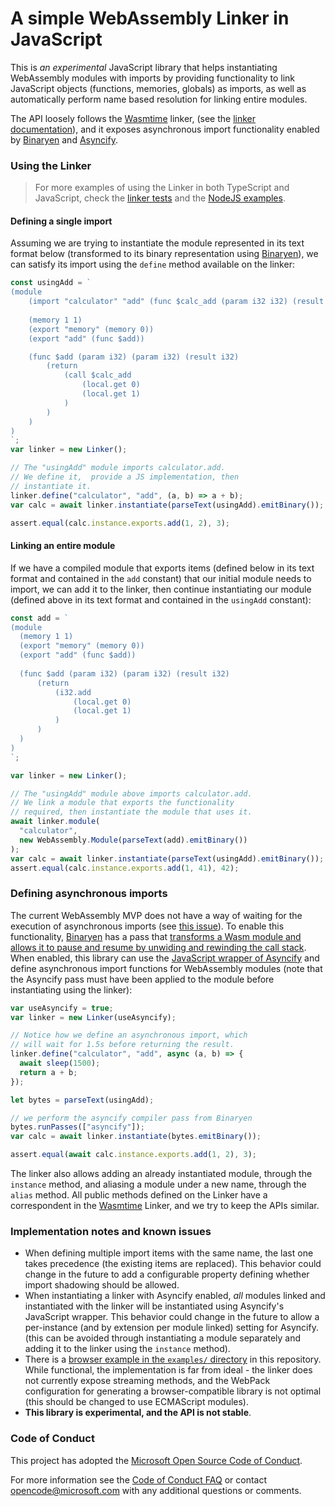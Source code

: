 # A simple WebAssembly Linker in JavaScript

This is _an experimental_ JavaScript library that helps instantiating
WebAssembly modules with imports by providing functionality to link JavaScript
objects (functions, memories, globals) as imports, as well as automatically
perform name based resolution for linking entire modules.

The API loosely follows the [Wasmtime][wasmtime] linker, (see the [linker
documentation][wasmtime-linker]), and it exposes asynchronous import
functionality enabled by [Binaryen][binaryen] and [Asyncify][asyncify].

### Using the Linker

> For more examples of using the Linker in both TypeScript and JavaScript, check
> the [linker tests][linker-tests] and the [NodeJS examples][node-examples].

#### Defining a single import

Assuming we are trying to instantiate the module represented in its text format
below (transformed to its binary representation using [Binaryen][binaryen]), we
can satisfy its import using the `define` method available on the linker:

```js
const usingAdd = `
(module
    (import "calculator" "add" (func $calc_add (param i32 i32) (result i32)))
  
    (memory 1 1)
    (export "memory" (memory 0))
    (export "add" (func $add))

    (func $add (param i32) (param i32) (result i32)
        (return
            (call $calc_add
                (local.get 0)
                (local.get 1)
            )
        )
    )
)
`;
var linker = new Linker();

// The "usingAdd" module imports calculator.add.
// We define it,  provide a JS implementation, then
// instantiate it.
linker.define("calculator", "add", (a, b) => a + b);
var calc = await linker.instantiate(parseText(usingAdd).emitBinary());

assert.equal(calc.instance.exports.add(1, 2), 3);
```

#### Linking an entire module

If we have a compiled module that exports items (defined below in its text
format and contained in the `add` constant) that our initial module needs to
import, we can add it to the linker, then continue instantiating our module
(defined above in its text format and contained in the `usingAdd` constant):

```js
const add = `
(module
  (memory 1 1)
  (export "memory" (memory 0))
  (export "add" (func $add))
  
  (func $add (param i32) (param i32) (result i32)
      (return
          (i32.add
              (local.get 0)
              (local.get 1)
          )
      )
  )
)
`;

var linker = new Linker();

// The "usingAdd" module above imports calculator.add.
// We link a module that exports the functionality
// required, then instantiate the module that uses it.
await linker.module(
  "calculator",
  new WebAssembly.Module(parseText(add).emitBinary())
);
var calc = await linker.instantiate(parseText(usingAdd).emitBinary());
assert.equal(calc.instance.exports.add(1, 41), 42);
```

### Defining asynchronous imports

The current WebAssembly MVP does not have a way of waiting for the execution of
asynchronous imports (see [this issue][async-wasm-issue]). To enable this
functionality, [Binaryen][binaryen] has a pass that [transforms a Wasm module
and allows it to pause and resume by unwiding and rewinding the call
stack][asyncify-blog]. When enabled, this library can use the [JavaScript
wrapper of Asyncify][asyncify] and define asynchronous import functions for
WebAssembly modules (note that the Asyncify pass must have been applied to the
module before instantiating using the linker):

```js
var useAsyncify = true;
var linker = new Linker(useAsyncify);

// Notice how we define an asynchronous import, which
// will wait for 1.5s before returning the result.
linker.define("calculator", "add", async (a, b) => {
  await sleep(1500);
  return a + b;
});

let bytes = parseText(usingAdd);

// we perform the asyncify compiler pass from Binaryen
bytes.runPasses(["asyncify"]);
var calc = await linker.instantiate(bytes.emitBinary());

assert.equal(await calc.instance.exports.add(1, 2), 3);
```

The linker also allows adding an already instantiated module, through the
`instance` method, and aliasing a module under a new name, through the `alias`
method. All public methods defined on the Linker have a correspondent in the
[Wasmtime][wasmtime] Linker, and we try to keep the APIs similar.

### Implementation notes and known issues

- When defining multiple import items with the same name, the last one takes
  precedence (the existing items are replaced). This behavior could change in
  the future to add a configurable property defining whether import shadowing
  should be allowed.
- When instantiating a linker with Asyncify enabled, _all_ modules linked and
  instantiated with the linker will be instantiated using Asyncify's JavaScript
  wrapper. This behavior could change in the future to allow a per-instance (and
  by extension per module linked) setting for Asyncify. (this can be avoided
  through instantiating a module separately and adding it to the linker using
  the `instance` method).
- There is a [browser example in the `examples/` directory][browser-demo] in
  this repository. While functional, the implementation is far from ideal - the
  linker does not currently expose streaming methods, and the WebPack
  configuration for generating a browser-compatible library is not optimal (this
  should be changed to use ECMAScript modules).
- **This library is experimental, and the API is not stable**.

### Code of Conduct

This project has adopted the
[Microsoft Open Source Code of Conduct](https://opensource.microsoft.com/codeofconduct/).

For more information see the
[Code of Conduct FAQ](https://opensource.microsoft.com/codeofconduct/faq/) or
contact [opencode@microsoft.com](mailto:opencode@microsoft.com) with any
additional questions or comments.

[wasmtime]: https://github.com/bytecodealliance/wasmtime
[wasmtime-linker]: https://docs.rs/wasmtime/0.21.0/wasmtime/
[binaryen]: https://github.com/WebAssembly/binaryen
[asyncify]: https://github.com/GoogleChromeLabs/asyncify
[async-wasm-issue]: https://github.com/WebAssembly/design/issues/720
[asyncify-blog]: https://kripken.github.io/blog/wasm/2019/07/16/asyncify.html
[browser-demo]: examples/index.html
[node-examples]: examples/node-example.js
[linker-tests]: tests/linker.ts
